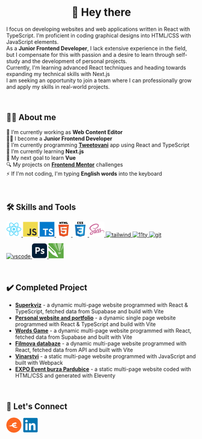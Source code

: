 <h1 align="center"> 👋 Hey there </h1>

I focus on developing websites and web applications written in React with TypeScript. I'm proficient in coding graphical designs into HTML/CSS with JavaScript elements.  
As a **Junior Frontend Developer**, I lack extensive experience in the field, but I compensate for this with passion and a desire to learn through self-study and the development of personal projects.  
Currently, I'm learning advanced React techniques and heading towards expanding my technical skills with Next.js  
I am seeking an opportunity to join a team where I can professionally grow and apply my skills in real-world projects.  


<br>


## 🙋‍♀️  About me

🏢 I’m currently working as **Web Content Editor**  
👨‍💻 I become a **Junior Frontend Developer**  
🔭 I’m currently programming **[Tweetovani](https://github.com/wendykr/tweetovani-app)** app using React and TypeScript   
🧠 I’m currently learning **Next.js**  
🎯 My next goal to learn **Vue**  
🔍 My projects on **[Frontend Mentor](https://www.frontendmentor.io/profile/wendykr)** challenges  
⚡ If I'm not coding, I'm typing **English words** into the keyboard 


<br>


## 🛠️ Skills and Tools

<p align="left">  <a href="https://react.dev/" target="_blank" rel="noreferrer"> <img src="https://raw.githubusercontent.com/devicons/devicon/master/icons/react/react-original.svg" alt="react" width="40" height="40"/> </a> <a href="https://developer.mozilla.org/en-US/docs/Web/JavaScript" target="_blank" rel="noreferrer"> <img src="https://raw.githubusercontent.com/devicons/devicon/master/icons/javascript/javascript-original.svg" alt="javascript" width="40" height="40"/> <a href="https://www.typescriptlang.org/" target="_blank" rel="noreferrer"> <img src="https://raw.githubusercontent.com/devicons/devicon/master/icons/typescript/typescript-original.svg" alt="typescript" width="40" height="40"/> </a> <a href="https://www.w3.org/html/" target="_blank" rel="noreferrer"> <img src="https://raw.githubusercontent.com/devicons/devicon/master/icons/html5/html5-original-wordmark.svg" alt="html5" width="40" height="40"/> </a> <a href="https://www.w3schools.com/css/" target="_blank" rel="noreferrer"> <img src="https://raw.githubusercontent.com/devicons/devicon/master/icons/css3/css3-original-wordmark.svg" alt="css3" width="40" height="40"/> </a> <a href="https://sass-lang.com" target="_blank" rel="noreferrer"> <img src="https://raw.githubusercontent.com/devicons/devicon/master/icons/sass/sass-original.svg" alt="sass" width="40" height="40"/> </a> <a href="https://tailwindcss.com" target="_blank" rel="noreferrer"> <img src="https://www.vectorlogo.zone/logos/tailwindcss/tailwindcss-icon.svg" alt="tailwind" width="40" height="40"/> </a> <a href="https://www.11ty.dev/" target="_blank" rel="noreferrer"> <img src="https://gist.githubusercontent.com/vivek32ta/c7f7bf583c1fb1c58d89301ea40f37fd/raw/f4c85cce5790758286b8f155ef9a177710b995df/11ty.svg" alt="11ty" width="40" height="40"/> </a> <a href="https://git-scm.com/" target="_blank" rel="noreferrer"> <img src="https://www.vectorlogo.zone/logos/git-scm/git-scm-icon.svg" alt="git" width="40" height="40"/> </a> </p>
<p align="left"> <a href="https://code.visualstudio.com" target="_blank" rel="noreferrer"> <img src="https://cdn.jsdelivr.net/gh/devicons/devicon/icons/vscode/vscode-original.svg" alt="vscode"" width="40" height="40"/> </a> <a href="https://www.photoshop.com/en" target="_blank" rel="noreferrer"> <img src="https://raw.githubusercontent.com/devicons/devicon/master/icons/photoshop/photoshop-plain.svg" alt="photoshop" width="40" height="40"> </a>  <a href="https://www.coreldraw.com/en/" target="_blank" rel="noreferrer"> <img src="images/icon-corel-draw.svg" alt="corel" width="40" height="40"> </a> </p>


<br>


## :heavy_check_mark: Completed Project

- **[Superkviz](https://github.com/wendykr/superkviz-app-ts)** - a dynamic multi-page website programmed with React & TypeScript, fetched data from Supabase and build with Vite  
- **[Personal website and portfolio](https://github.com/wendykr/MY-SITE)** - a dynamic single page website programmed with React & TypeScript and build with Vite  
- **[Words Game](https://github.com/wendykr/WORDS-GAME)** - a dynamic multi-page website programmed with React, fetched data from Supabase and built with Vite  
- **[Filmova databaze](https://github.com/wendykr/the-movie-db-app)** - a dynamic multi-page website programmed with React, fetched data from API and built with Vite  
- **[Vinarstvi](https://github.com/wendykr/ZAVERECNY-PROJEKT-Winery)** - a static multi-page website programmed with JavaScript and built with Webpack  
- **[EXPO Event burza Pardubice](https://github.com/wendykr/ZAVERECNY-PROJEKT-Expo)** - a static multi-page website coded with HTML/CSS and generated with Eleventy  


<br>


## 📱 Let's Connect

<p align="left"> <a href="mailto:vendysacek@seznam.cz" target="_blank" rel="noreferrer"><img src="images/icon-mail-seznam.svg" alt="mail" width="40" height="40"></a>  <a href="https://www.linkedin.com/in/vendula-krajickova/" target="_blank" rel="noreferrer"> <img src="https://github.com/devicons/devicon/blob/master/icons/linkedin/linkedin-original.svg" alt="linkedin" width="40" height="40"> </a> </p>


<!--
**wendykr/wendykr** is a ✨ _special_ ✨ repository because its `README.md` (this file) appears on your GitHub profile.

Here are some ideas to get you started:

- 🔭 I’m currently working on ...
- 🌱 I’m currently learning 
- 👯 I’m looking to collaborate on ...
- 🤔 I’m looking for help with ...
- 💬 Ask me about ...
- 📫 How to reach me: ...
- 😄 Pronouns: ...
- ⚡ Fun fact: ...

🧠 I’m currently learning **JavaScript 2**  
🧠 I’m currently learning **React 2 - Tools and Techniques with TypeScript**   
🎓 I’m currently educating on **ReactGirls Mentoring** as **Mentee**   
🔭 I’m currently finishing programming **[Vinarstvi](https://github.com/wendykr/ZAVERECNY-PROJEKT-Winery)** website via JavaScript  
-->
